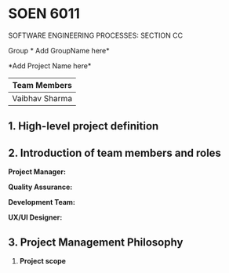 # SOEN 6011

SOFTWARE ENGINEERING PROCESSES: SECTION CC

Group \* Add GroupName here\*

\*Add Project Name here\*

| Team Members |
| --- |
| Vaibhav Sharma |


<h2>1. High-level project definition</h2>

<h2>2. Introduction of team members and roles</h2>

**Project Manager:**

**Quality Assurance:**

**Development Team:**

**UX/UI Designer:**

<h2>3. Project Management Philosophy</h2>

1. **Project scope**
